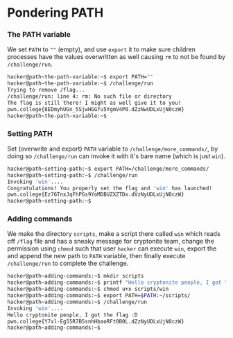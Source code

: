# Pondering PATH

### The PATH variable
We set `PATH` to `""` (empty), and use `export` it to make sure children processes have the values overwritten as well causing `rm` to not be found by `/challenge/run`.
```bash
hacker@path~the-path-variable:~$ export PATH=""
hacker@path~the-path-variable:~$ /challenge/run
Trying to remove /flag...
/challenge/run: line 4: rm: No such file or directory
The flag is still there! I might as well give it to you!
pwn.college{8EDmyhUGn_5SjwHGGfu5YgmV4P0.dZzNwUDLxUjN0czW}
hacker@path~the-path-variable:~$ 
```

### Setting PATH
Set (overwrite and export) `PATH` variable to `/challenge/more_commands/`, by doing so `/challenge/run` can invoke it with it's bare name (which is just `win`).
```bash
hacker@path~setting-path:~$ export PATH=/challenge/more_commands/
hacker@path~setting-path:~$ /challenge/run
Invoking 'win'....
Congratulations! You properly set the flag and 'win' has launched!
pwn.college{Ez76TnxJqFhPGs9YoMDBUZXZTDx.dVzNyUDLxUjN0czW}
hacker@path~setting-path:~$ 
```

### Adding commands
We make the directory `scripts`, make a script there called `win` which reads off `/flag` file and has a sneaky message for cryptonite team, change the permission using `chmod` such that user `hacker` can execute `win`, export the and append the new path to `PATH` variable, then finally execute `/challenge/run` to complete the challenge.
```bash
hacker@path~adding-commands:~$ mkdir scripts
hacker@path~adding-commands:~$ printf "Hello cryptonite people, I got the flag :D\ncat /flag" > scripts/win
hacker@path~adding-commands:~$ chmod u+x scripts/win
hacker@path~adding-commands:~$ export PATH=$PATH:~/scripts/
hacker@path~adding-commands:~$ /challenge/run
Invoking 'win'....
Hello cryptonite people, I got the flag :D
pwn.college{Y7xl-Eg55R7B5snhHbaoRFt0B0L.dZzNyUDLxUjN0czW}
hacker@path~adding-commands:~$ 
```
